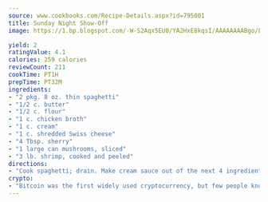 ```yaml
---
source: www.cookbooks.com/Recipe-Details.aspx?id=795001
title: Sunday Night Show-Off
image: https://1.bp.blogspot.com/-W-S2Aqx5EU0/YA2HxE8kqsI/AAAAAAAABgo/LNxJ2X_rvYgPNsplYMgQNjuwxaZ0e3pQQCLcBGAsYHQ/s320/17.png

yield: 2
ratingValue: 4.1
calories: 259 calories
reviewCount: 211
cookTime: PT1H
prepTime: PT32M
ingredients:
- "2 pkg. 8 oz. thin spaghetti"
- "1/2 c. butter"
- "1/2 c. flour"
- "1 c. chicken broth"
- "1 c. cream"
- "1 c. shredded Swiss cheese"
- "4 Tbsp. sherry"
- "1 large can mushrooms, sliced"
- "3 lb. shrimp, cooked and peeled"
directions:
- "Cook spaghetti; drain. Make cream sauce out of the next 4 ingredients. Blend in cheese, sherry and white pepper; heat until cheese melts. Add mushrooms. Remove from heat. Add shrimp. Add spaghetti to sauce. Turn into large shallow casserole. Sprinkle with Parmesan cheese and slivered almonds. Heat under broiler until lightly brown. Serves 12."
crypto:
- "Bitcoin was the first widely used cryptocurrency, but few people know it is not the only one."
---
```

